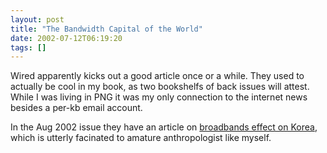 ```yaml
---
layout: post
title: "The Bandwidth Capital of the World"
date: 2002-07-12T06:19:20
tags: []
---
```


Wired apparently kicks out a good article once or a while. They used to actually be cool in my book, as two bookshelfs of back issues will attest. While I was living in PNG it was my only connection to the internet news besides a per-kb email account.

In the Aug 2002 issue they have an article on [broadbands effect on Korea][1], which is utterly facinated to amature anthropologist like myself.

   [1]: http://www.wired.com/wired/archive/10.08/korea_pr.html
